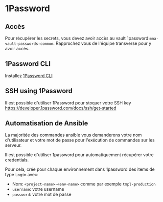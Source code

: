 # 1Password

## Accès

Pour récupérer les secrets, vous devez avoir accès au vault 1password `mna-vault-passwords-common`. Rapprochez vous de l'équipe transverse pour y avoir accès.

## 1Password CLI

Installez [1Password CLI](https://developer.1password.com/docs/cli/get-started/)

## SSH using 1Password

Il est possible d'utiliser 1Password pour stoquer votre SSH key https://developer.1password.com/docs/ssh/get-started

## Automatisation de Ansible

La majoritée des commandes ansible vous demanderons votre nom d'utilisateur et votre mot de passe pour l'exécution de commandes sur les serveur.

Il est possible d'utiliser 1password pour automatiquement récupérer votre credentials.

Pour cela, crée pour chaque environnement dans 1password des items de type `Login` avec:

- Nom: `<project-name>-<env-name>` comme par exemple `tmpl-production`
- `username`: votre username
- `password`: votre mot de passe
